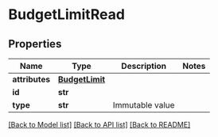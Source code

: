 # BudgetLimitRead


## Properties
Name | Type | Description | Notes
------------ | ------------- | ------------- | -------------
**attributes** | [**BudgetLimit**](BudgetLimit.md) |  | 
**id** | **str** |  | 
**type** | **str** | Immutable value | 

[[Back to Model list]](../README.md#documentation-for-models) [[Back to API list]](../README.md#documentation-for-api-endpoints) [[Back to README]](../README.md)


